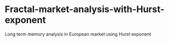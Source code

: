 # Fractal-market-analysis-with-Hurst-exponent
Long term memory analysis in European market using Hurst exponent
